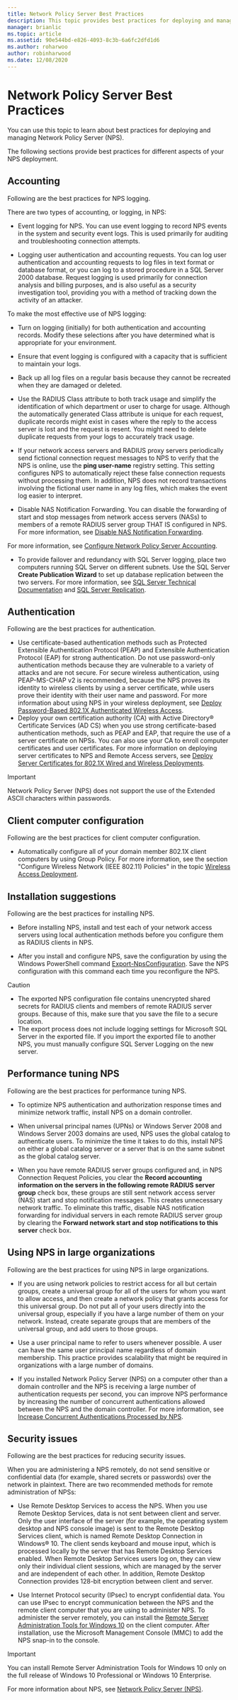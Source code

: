 ```yaml
---
title: Network Policy Server Best Practices
description: This topic provides best practices for deploying and managing Network Policy Server in Windows Server 2016.
manager: brianlic
ms.topic: article
ms.assetid: 90e544bd-e826-4093-8c3b-6a6fc2dfd1d6
ms.author: roharwoo
author: robinharwood
ms.date: 12/08/2020
---
```


# Network Policy Server Best Practices

You can use this topic to learn about best practices for deploying and managing Network Policy Server \(NPS\).

The following sections provide best practices for different aspects of your NPS deployment.

## Accounting

Following are the best practices for NPS logging.

There are two types of accounting, or logging, in NPS:

- Event logging for NPS. You can use event logging to record NPS events in the system and security event logs. This is used primarily for auditing and troubleshooting connection attempts.

- Logging user authentication and accounting requests. You can log user authentication and accounting requests to log files in text format or database format, or you can log to a stored procedure in a SQL Server 2000 database. Request logging is used primarily for connection analysis and billing purposes, and is also useful as a security investigation tool, providing you with a method of tracking down the activity of an attacker.

To make the most effective use of NPS logging:

- Turn on logging \(initially\) for both authentication and accounting records. Modify these selections after you have determined what is appropriate for your environment.

- Ensure that event logging is configured with a capacity that is sufficient to maintain your logs.

- Back up all log files on a regular basis because they cannot be recreated when they are damaged or deleted.

- Use the RADIUS Class attribute to both track usage and simplify the identification of which department or user to charge for usage. Although the automatically generated Class attribute is unique for each request, duplicate records might exist in cases where the reply to the access server is lost and the request is resent. You might need to delete duplicate requests from your logs to accurately track usage.

- If your network access servers and RADIUS proxy servers periodically send fictional connection request messages to NPS to verify that the NPS is online, use the **ping user-name** registry setting. This setting configures NPS to automatically reject these false connection requests without processing them. In addition, NPS does not record transactions involving the fictional user name in any log files, which makes the event log easier to interpret.

- Disable NAS Notification Forwarding. You can disable the forwarding of start and stop messages from network access servers (NASs) to members of a remote RADIUS server group THAT IS configured in NPS. For more information, see [Disable NAS Notification Forwarding](nps-disable-nas-notifications.md).

For more information, see [Configure Network Policy Server Accounting](nps-accounting-configure.md).

- To provide failover and redundancy with SQL Server logging, place two computers running SQL Server on different subnets. Use the SQL Server **Create Publication Wizard** to set up database replication between the two servers. For more information, see [SQL Server Technical Documentation](/sql/sql-server/) and [SQL Server Replication](/sql/relational-databases/replication/sql-server-replication).

## Authentication

Following are the best practices for authentication.

- Use certificate-based authentication methods such as Protected Extensible Authentication Protocol \(PEAP\) and Extensible Authentication Protocol \(EAP\) for strong authentication. Do not use password-only authentication methods because they are vulnerable to a variety of attacks and are not secure. For secure wireless authentication, using PEAP\-MS\-CHAP v2 is recommended, because the NPS proves its identity to wireless clients by using a server certificate, while users prove their identity with their user name and password.  For more information about using NPS in your wireless deployment, see [Deploy Password-Based 802.1X Authenticated Wireless Access](../../core-network-guide/cncg/wireless/a-deploy-8021x-wireless-access.md).
- Deploy your own certification authority \(CA\) with Active Directory&reg; Certificate Services \(AD CS\) when you use strong certificate-based authentication methods, such as PEAP and EAP, that require the use of a server certificate on NPSs. You can also use your CA to enroll computer certificates and user certificates. For more information on deploying server certificates to NPS and Remote Access servers, see [Deploy Server Certificates for 802.1X Wired and Wireless Deployments](../../core-network-guide/cncg/server-certs/deploy-server-certificates-for-802.1x-wired-and-wireless-deployments.md).

> [!IMPORTANT]
> Network Policy Server (NPS) does not support the use of the Extended ASCII characters within passwords.

## Client computer configuration

Following are the best practices for client computer configuration.

- Automatically configure all of your domain member 802.1X client computers by using Group Policy. For more information, see the section "Configure Wireless Network (IEEE 802.11) Policies" in the topic [Wireless Access Deployment](../../core-network-guide/cncg/wireless/e-wireless-access-deployment.md#bkmk_policies).

## Installation suggestions

Following are the best practices for installing NPS.

- Before installing NPS, install and test each of your network access servers using local authentication methods before you configure them as RADIUS clients in NPS.

- After you install and configure NPS, save the configuration by using the Windows PowerShell command [Export-NpsConfiguration](/powershell/module/nps/export-npsconfiguration). Save the NPS configuration with this command each time you reconfigure the NPS.

>[!CAUTION]
>- The exported NPS configuration file contains unencrypted shared secrets for RADIUS clients and members of remote RADIUS server groups. Because of this, make sure that you save the file to a secure location.
>- The export process does not include logging settings for Microsoft SQL Server in the exported file. If you import the exported file to another NPS, you must manually configure SQL Server Logging on the new server.

## Performance tuning NPS

Following are the best practices for performance tuning NPS.

- To optimize NPS authentication and authorization response times and minimize network traffic, install NPS on a domain controller.

- When universal principal names \(UPNs\) or Windows Server 2008 and Windows Server 2003 domains are used, NPS uses the global catalog to authenticate users. To minimize the time it takes to do this, install NPS on either a global catalog server or a server that is on the same subnet as the global catalog server.

- When you have remote RADIUS server groups configured and, in NPS Connection Request Policies, you clear the **Record accounting information on the servers in the following remote RADIUS server group** check box, these groups are still sent network access server \(NAS\) start and stop notification messages. This creates unnecessary network traffic. To eliminate this traffic, disable NAS notification forwarding for individual servers in each remote RADIUS server group by clearing the **Forward network start and stop notifications to this server** check box.

## Using NPS in large organizations

Following are the best practices for using NPS in large organizations.

- If you are using network policies to restrict access for all but certain groups, create a universal group for all of the users for whom you want to allow access, and then create a network policy that grants access for this universal group. Do not put all of your users directly into the universal group, especially if you have a large number of them on your network. Instead, create separate groups that are members of the universal group, and add users to those groups.

- Use a user principal name to refer to users whenever possible. A user can have the same user principal name regardless of domain membership. This practice provides scalability that might be required in organizations with a large number of domains.

- If you installed Network Policy Server \(NPS\) on a computer other than a domain controller and the NPS is receiving a large number of authentication requests per second, you can improve NPS performance by increasing the number of concurrent authentications allowed between the NPS and the domain controller. For more information, see [Increase Concurrent Authentications Processed by NPS](./nps-concurrent-auth.md).

## Security issues

Following are the best practices for reducing security issues.

When you are administering a NPS remotely, do not send sensitive or confidential data (for example, shared secrets or passwords) over the network in plaintext. There are two recommended methods for remote administration of NPSs:

- Use Remote Desktop Services to access the NPS. When you use Remote Desktop Services, data is not sent between client and server. Only the user interface of the server (for example, the operating system desktop and NPS console image) is sent to the Remote Desktop Services client, which is named Remote Desktop Connection in Windows&reg; 10. The client sends keyboard and mouse input, which is processed locally by the server that has Remote Desktop Services enabled. When Remote Desktop Services users log on, they can view only their individual client sessions, which are managed by the server and are independent of each other. In addition, Remote Desktop Connection provides 128-bit encryption between client and server.

- Use Internet Protocol security (IPsec) to encrypt confidential data. You can use IPsec to encrypt communication between the NPS and the remote client computer that you are using to administer NPS. To administer the server remotely, you can install the [Remote Server Administration Tools for Windows 10](https://www.microsoft.com/download/details.aspx?id=45520) on the client computer. After installation, use the Microsoft Management Console (MMC) to add the NPS snap-in to the console.

>[!IMPORTANT]
>You can install Remote Server Administration Tools for Windows 10 only on the full release of Windows 10 Professional or Windows 10 Enterprise.

For more information about NPS, see [Network Policy Server (NPS)](nps-top.md).
